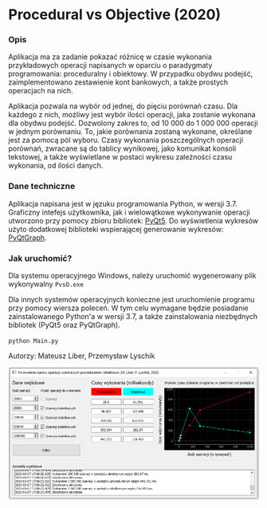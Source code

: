 # Procedural vs Objective (2020)

### Opis

Aplikacja ma za zadanie pokazać różnicę w czasie wykonania przykładowych operacji napisanych w oparciu o paradygmaty programowania: proceduralny i obiektowy. W przypadku obydwu podejść, zaimplementowano zestawienie kont bankowych, a także prostych operacjach na nich. 

Aplikacja pozwala na wybór od jednej, do pięciu porównań czasu. Dla każdego z nich, możliwy jest wybór ilości operacji, jaka zostanie wykonana dla obydwu podejść. Dozwolony zakres to, od 10 000 do 1 000 000 operacji w jednym porównaniu. To, jakie porównania zostaną wykonane, określane jest za pomocą pól wyboru. Czasy wykonania poszczególnych operacji porównań, zwracane są do tablicy wynikowej, jako komunikat konsoli tekstowej, a także wyświetlane w postaci wykresu zależności czasu wykonania, od ilości danych.

### Dane techniczne
Aplikacja napisana jest w jęzuku programowania Python, w wersji 3.7. Graficzny intefejs użytkownika, jak i wielowątkowe wykonywanie operacji utworzono przy pomocy zbioru bibliotek: [PyQt5](https://pypi.org/project/PyQt5/). Do wyświetlenia wykresów użyto dodatkowej biblioteki wspierającej generowanie wykresów: [PyQtGraph](http://www.pyqtgraph.org/).

### Jak uruchomić?
Dla systemu operacyjnego Windows, należy uruchomić wygenerowany plik wykonywalny `PvsO.exe`

Dla innych systemów operacyjnych konieczne jest uruchomienie programu przy pomocy wiersza poleceń. W tym celu wymagane będzie posiadanie zainstalowanego Python'a w wersji 3.7, a także zainstalowania niezbędnych bibliotek (PyQt5 oraz PyQtGraph). 

`python Main.py`

Autorzy: Mateusz Liber, Przemysław Lyschik

[![](resources/execution_screen.PNG)](https://raw.githubusercontent.com/Liderty/ProceduralVsObjective/master/resources/execution_screen.png)
